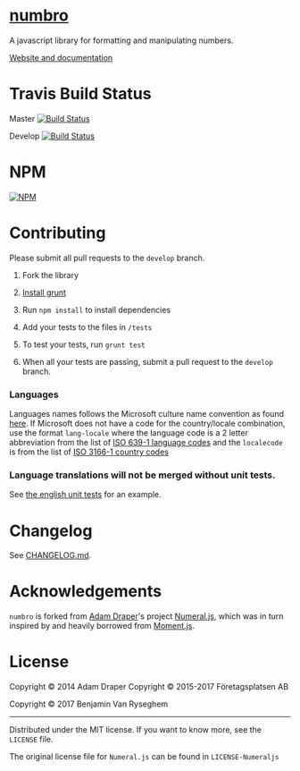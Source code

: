 # [numbro](https://numbrojs.com/)

A javascript library for formatting and manipulating numbers.

[Website and documentation](http://BenjaminVanRyseghem.github.io/numbro)


# Travis Build Status

Master [![Build Status](https://travis-ci.org/BenjaminVanRyseghem/numbro.svg?branch=master)](https://travis-ci.org/BenjaminVanRyseghem/numbro)

Develop [![Build Status](https://travis-ci.org/BenjaminVanRyseghem/numbro.svg?branch=develop)](https://travis-ci.org/BenjaminVanRyseghem/numbro)

# NPM

[![NPM](https://nodei.co/npm/numbro.png?downloads=true)](https://nodei.co/npm/numbro/)

# Contributing

Please submit all pull requests to the `develop` branch.

1. Fork the library

2. [Install grunt](http://gruntjs.com/getting-started#installing-the-cli)

3. Run `npm install` to install dependencies

4. Add your tests to the files in `/tests`

5. To test your tests, run `grunt test`

6. When all your tests are passing, submit a pull request to the `develop` branch.


### Languages

Languages names follows the Microsoft culture name convention as found
[here](https://msdn.microsoft.com/en-us/library/ee825488.aspx). If Microsoft does not have a code
for the country/locale combination, use the format `lang-locale` where the language code is a 2
letter abbreviation from the list of [ISO 639-1 language
codes](http://en.wikipedia.org/wiki/List_of_ISO_639-1_codes) and the `localecode` is from the list
of [ISO 3166-1 country codes](http://en.wikipedia.org/wiki/ISO_3166-1)

### Language translations will not be merged without unit tests.

See [the english unit tests](https://github.com/BenjaminVanRyseghem/numbro/blob/master/tests/languages/en-GB.js) for an example.


# Changelog

See [CHANGELOG.md](CHANGELOG.md).


# Acknowledgements

`numbro` is forked from [Adam Draper](https://github.com/adamwdraper)'s project
[Numeral.js](http://numeraljs.com/), which was in turn inspired by and heavily borrowed from
[Moment.js](http://momentjs.com).


# License

Copyright © 2014 Adam Draper
Copyright © 2015-2017 Företagsplatsen AB

Copyright © 2017 Benjamin Van Ryseghem

---

Distributed under the MIT license. If you want to know more, see the `LICENSE` file.

The original license file for `Numeral.js` can be found in `LICENSE-Numeraljs`
